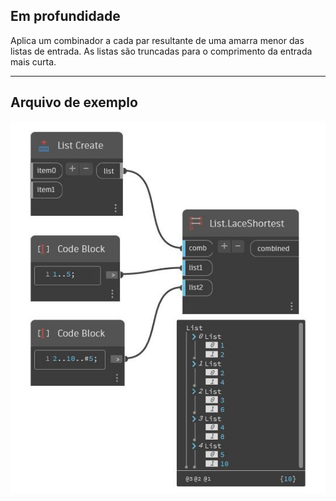 ## Em profundidade
Aplica um combinador a cada par resultante de uma amarra menor das listas de entrada. As listas são truncadas para o comprimento da entrada mais curta.
___
## Arquivo de exemplo

![LaceShortest](./CoreNodeModels.HigherOrder.LaceShortest_img.jpg)

